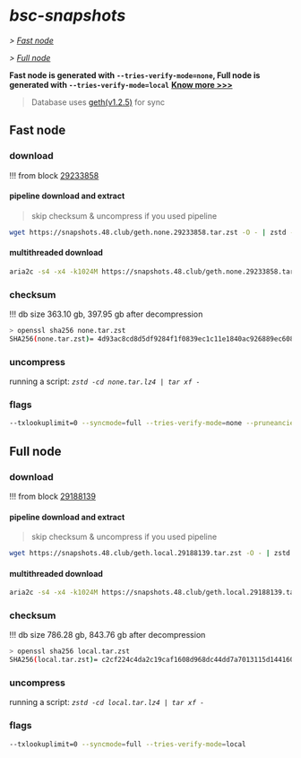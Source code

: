 # *bsc-snapshots*


*\> [Fast node](#fast-node)*

*\> [Full node](#full-node)*

**Fast node is generated with `--tries-verify-mode=none`, Full node is generated with `--tries-verify-mode=local`**
**[Know more >>>](https://github.com/bnb-chain/bsc/pull/926)**

> Database uses [geth(v1.2.5)](https://github.com/bnb-chain/bsc/releases/tag/v1.2.5) for sync


## Fast node

### download

<!-- begin_none -->

!!! from block [29233858](https://bscscan.com/block/29233858)

#### pipeline download and extract
> skip checksum & uncompress if you used pipeline
```bash
wget https://snapshots.48.club/geth.none.29233858.tar.zst -O - | zstd -cd | tar xf -
```

#### multithreaded download

```bash
aria2c -s4 -x4 -k1024M https://snapshots.48.club/geth.none.29233858.tar.zst -o none.tar.zst
```


### checksum

!!! db size 363.10 gb, 397.95 gb after decompression
```bash
> openssl sha256 none.tar.zst
SHA256(none.tar.zst)= 4d93ac8cd8d5df9284f1f0839ec1c11e1840ac926889ec608e5a61e1e5af3e09
```

<!-- end_none -->

### uncompress


running a script: _`zstd -cd none.tar.lz4 | tar xf -`_


### flags


```bash
--txlookuplimit=0 --syncmode=full --tries-verify-mode=none --pruneancient=true --diffblock=5000
```


## Full node


### download

<!-- begin_local -->

!!! from block [29188139](https://bscscan.com/block/29188139)

#### pipeline download and extract
> skip checksum & uncompress if you used pipeline
```bash
wget https://snapshots.48.club/geth.local.29188139.tar.zst -O - | zstd -cd | tar xf -
```

#### multithreaded download

```bash
aria2c -s4 -x4 -k1024M https://snapshots.48.club/geth.local.29188139.tar.zst -o local.tar.zst
```


### checksum

!!! db size 786.28 gb, 843.76 gb after decompression
```bash
> openssl sha256 local.tar.zst
SHA256(local.tar.zst)= c2cf224c4da2c19caf1608d968dc44dd7a7013115d144160e85fa6e287590c51
```

<!-- end_local -->


### uncompress


running a script: _`zstd -cd local.tar.lz4 | tar xf -`_


### flags


```bash
--txlookuplimit=0 --syncmode=full --tries-verify-mode=local
```
